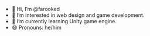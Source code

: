 - 👋 Hi, I’m @farooked
- 👀 I’m interested in web design and game development.
- 🌱 I’m currently learning Unity game engine.
- 😄 Pronouns: he/him
